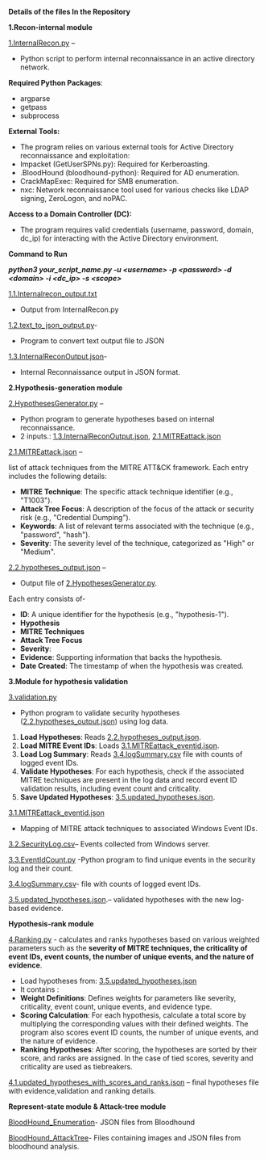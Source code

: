 **Details of the files In the Repository**

**1.Recon-internal module**

[1.InternalRecon.py](https://github.com/SanjanaJayaramM93/Internal-Recon/blob/main/1.InternalRecon.py) –

- Python script to perform internal reconnaissance in an active directory network.

**Required Python Packages**:

- argparse
- getpass
- subprocess

**External Tools:**

- The program relies on various external tools for Active Directory reconnaissance and exploitation:
- Impacket (GetUserSPNs.py): Required for Kerberoasting.
- .BloodHound (bloodhound-python): Required for AD enumeration.
- CrackMapExec: Required for SMB enumeration.
- nxc: Network reconnaissance tool used for various checks like LDAP signing, ZeroLogon, and noPAC.

**Access to a Domain Controller (DC):**

- The program requires valid credentials (username, password, domain, dc_ip) for interacting with the Active Directory environment.

**Command to Run**

**_python3 your_script_name.py -u &lt;username&gt; -p &lt;password&gt; -d &lt;domain&gt; -i &lt;dc_ip&gt; -s &lt;scope&gt;_**

[1.1.Internalrecon_output.txt](https://github.com/SanjanaJayaramM93/Internal-Recon/blob/main/1.1.Internalrecon_output.txt)

- Output from InternalRecon.py

[1.2.text_to_json_output.py](https://github.com/SanjanaJayaramM93/Internal-Recon/blob/main/1.2.text_to_json_output.py)\-

- Program to convert text output file to JSON

[1.3.InternalReconOutput.json](https://github.com/SanjanaJayaramM93/Internal-Recon/blob/main/1.3.InternalReconOutput.json)\-

- Internal Reconnaissance output in JSON format.

**2.Hypothesis-generation module**

[2.HypothesesGenerator.py](https://github.com/SanjanaJayaramM93/Internal-Recon/blob/main/2.HypothesesGenerator.py) –

- Python program to generate hypotheses based on internal reconnaissance.
- 2 inputs.: [1.3.InternalReconOutput.json](https://github.com/SanjanaJayaramM93/Internal-Recon/blob/main/1.3.InternalReconOutput.json), [2.1.MITREattack.json](https://github.com/SanjanaJayaramM93/Internal-Recon/blob/main/2.1.MITREattack.json)

[2.1.MITREattack.json](https://github.com/SanjanaJayaramM93/Internal-Recon/blob/main/2.1.MITREattack.json) –

list of attack techniques from the MITRE ATT&CK framework. Each entry includes the following details:

- **MITRE Technique**: The specific attack technique identifier (e.g., "T1003").
- **Attack Tree Focus**: A description of the focus of the attack or security risk (e.g., "Credential Dumping").
- **Keywords**: A list of relevant terms associated with the technique (e.g., "password", "hash").
- **Severity**: The severity level of the technique, categorized as "High" or "Medium".

[2.2.hypotheses_output.json](https://github.com/SanjanaJayaramM93/Internal-Recon/blob/main/2.2.hypotheses_output.json) –

- Output file of [2.HypothesesGenerator.py](https://github.com/SanjanaJayaramM93/Internal-Recon/blob/main/2.HypothesesGenerator.py).

Each entry consists of-

- **ID**: A unique identifier for the hypothesis (e.g., "hypothesis-1").
- **Hypothesis**
- **MITRE Techniques**
- **Attack Tree Focus**
- **Severity**:
- **Evidence**: Supporting information that backs the hypothesis.
- **Date Created**: The timestamp of when the hypothesis was created.

**3.Module for hypothesis validation**

[3.validation.py](https://github.com/SanjanaJayaramM93/Internal-Recon/blob/main/3.validation.py)

- Python program to validate security hypotheses ([2.2.hypotheses_output.json](https://github.com/SanjanaJayaramM93/Internal-Recon/blob/main/2.2.hypotheses_output.json)) using log data.

1. **Load Hypotheses**: Reads [2.2.hypotheses_output.json](https://github.com/SanjanaJayaramM93/Internal-Recon/blob/main/2.2.hypotheses_output.json).
2. **Load MITRE Event IDs**: Loads [3.1.MITREattack_eventid.json](https://github.com/SanjanaJayaramM93/Internal-Recon/blob/main/3.1.MITREattack_eventid.json).
3. **Load Log Summary**: Reads [3.4.logSummary.csv](https://github.com/SanjanaJayaramM93/Internal-Recon/blob/main/3.4.logSummary.csv) file with counts of logged event IDs.
4. **Validate Hypotheses**: For each hypothesis, check if the associated MITRE techniques are present in the log data and record event ID validation results, including event count and criticality.
5. **Save Updated Hypotheses**: [3.5.updated_hypotheses.json](https://github.com/SanjanaJayaramM93/Internal-Recon/blob/main/3.5.updated_hypotheses.json).

[3.1.MITREattack_eventid.json](https://github.com/SanjanaJayaramM93/Internal-Recon/blob/main/3.1.MITREattack_eventid.json)

- Mapping of MITRE attack techniques to associated Windows Event IDs.

[3.2.SecurityLog.csv](https://github.com/SanjanaJayaramM93/Internal-Recon/blob/main/3.2.SecurityLog.csv)– Events collected from Windows server.

[3.3.EventIdCount.py](https://github.com/SanjanaJayaramM93/Internal-Recon/blob/main/3.3.EventIdCount.py) -Python program to find unique events in the security log and their count.

[3.4.logSummary.csv](https://github.com/SanjanaJayaramM93/Internal-Recon/blob/main/3.4.logSummary.csv)\- file with counts of logged event IDs.

[3.5.updated_hypotheses.json](https://github.com/SanjanaJayaramM93/Internal-Recon/blob/main/3.5.updated_hypotheses.json).– validated hypotheses with the new log-based evidence.

**Hypothesis-rank module**

[4.Ranking.py](https://github.com/SanjanaJayaramM93/Internal-Recon/blob/main/4.Ranking.py"%20\o%20"4.Ranking.py) - calculates and ranks hypotheses based on various weighted parameters such as the **severity of MITRE techniques, the criticality of event IDs, event counts, the number of unique events, and the nature of evidence**.

- Load hypotheses from: [3.5.updated_hypotheses.json](https://github.com/SanjanaJayaramM93/Internal-Recon/blob/main/3.5.updated_hypotheses.json)
- It contains :
- **Weight Definitions**: Defines weights for parameters like severity, criticality, event count, unique events, and evidence type.
- **Scoring Calculation**: For each hypothesis, calculate a total score by multiplying the corresponding values with their defined weights. The program also scores event ID counts, the number of unique events, and the nature of evidence.
- **Ranking Hypotheses**: After scoring, the hypotheses are sorted by their score, and ranks are assigned. In the case of tied scores, severity and criticality are used as tiebreakers.

[4.1.updated_hypotheses_with_scores_and_ranks.json](https://github.com/SanjanaJayaramM93/Internal-Recon/blob/main/4.1.updated_hypotheses_with_scores_and_ranks.json) – final hypotheses file with evidence,validation and ranking details.

**Represent-state module & Attack-tree module**

[BloodHound_Enumeration](https://github.com/SanjanaJayaramM93/Internal-Recon/tree/main/BloodHound_Enumeration)\- JSON files from Bloodhound

[BloodHound_AttackTree](https://github.com/SanjanaJayaramM93/Internal-Recon/tree/main/BloodHound_AttackTree)\- Files containing images and JSON files from bloodhound analysis.
